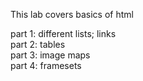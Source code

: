 This lab covers basics of html

part 1: different lists; links\
part 2: tables\
part 3: image maps\
part 4: framesets
